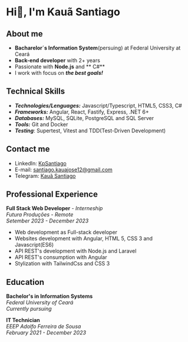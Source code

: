 # Hi👋, I'm Kauã Santiago

## About me
- **Bacharelor´s Information System**(persuing) at Federal University at Ceará
- **Back-end developer** with 2+ years
- Passionate with **Node.js** and **  C#**
- I work with focus on ***the best goals!***

## Technical Skills
- ***Technologies/Lenguages:*** Javascript/Typescript, HTML5, CSS3, C#
- ***Frameworks:*** Angular, React, Fastify, Express, .NET 6+
- ***Databases:*** MySQL, SQLite, PostgreSQL and SQL Server
- ***Tools:*** Git and Docker
- ***Testing***: Supertest, Vitest and TDD(Test-Driven Development)

## Contact me
- LinkedIn: [KpSantiago](https://www.linkedin.com/in/kpsantiago)
- E-mail: [santiago.kauajose12@gmail.com](mailto:santiago.kauajose12@gmail.com)
- Telegram: [Kauã Santiago](https://t.me/@KauãSantiago)

## Professional Experience
**Full Stack Web Developer** - *Interneship* <br/>
*Futura Produções - Remote* <br/>
*Setember 2023 - December 2023*
- Web development as Full-stack developer
- Websites development with Angular, HTML 5, CSS 3 and Javascript(ES6)
- API REST's development with Node.js and Laravel
- API REST's consumption with Angular
- Stylization with TailwindCss and CSS 3

## Education
**Bachelor's in Information Systems** <br/>
*Federal University of Ceará* <br/>
*Currently pursuing*

**IT Technician**  
*EEEP Adolfo Ferreira de Sousa* <br/>
*February 2021 - December 2023*
